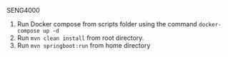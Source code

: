 SENG4000


1. Run Docker compose from scripts folder using the command  `docker-compose up -d`
2. Run `mvn clean install` from root directory.
3. Run `mvn springboot:run` from home directory